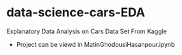 # data-science-cars-EDA
Explanatory Data Analysis on Cars Data Set From Kaggle

- Project can be viewd in MatinGhodousiHasanpour.ipynb
